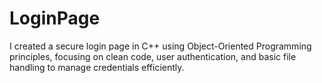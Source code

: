 # LoginPage
I created a secure login page in C++ using Object-Oriented Programming principles, focusing on clean code, user authentication, and basic file handling to manage credentials efficiently.

